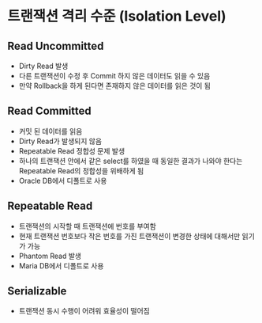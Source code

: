 # 트랜잭션 격리 수준 (Isolation Level)

## Read Uncommitted
- Dirty Read 발생
- 다른 트랜잭션이 수정 후 Commit 하지 않은 데이터도 읽을 수 있음
- 만약 Rollback을 하게 된다면 존재하지 않은 데이터를 읽은 것이 됨
## Read Committed
- 커밋 된 데이터를 읽음
- Dirty Read가 발생되지 않음
- Repeatable Read 정합성 문제 발생
- 하나의 트랜잭션 안에서 같은 select를 하였을 때 동일한 결과가 나와야 한다는 Repeatable Read의 정합성을 위배하게 됨
- Oracle DB에서 디폴트로 사용
## Repeatable Read
- 트랜잭션의 시작할 때 트랜잭션에 번호를 부여함
- 현재 트랜잭션 번호보다 작은 번호를 가진 트랜잭션이 변경한 상태에 대해서만 읽기가 가능
- Phantom Read 발생
- Maria DB에서 디폴트로 사용
## Serializable
- 트랜잭션 동시 수행이 어려워 효율성이 떨어짐

